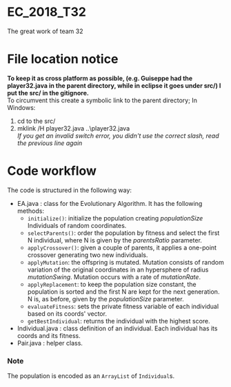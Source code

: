# EC_2018_T32
The great work of team 32

# File location notice
**To keep it as cross platform as possible, (e.g. Guiseppe had the player32.java in the parent directory, while in eclipse it goes under src/) I put the src/ in the gitignore.**   
To circumvent this create a symbolic link to the parent directory;
In Windows:
1. cd to the src/
2. mklink /H player32.java ..\player32.java  
*If you get an invalid switch error, you didn't use the correct slash, read the previous line again*

# Code workflow

The code is structured in the following way:

 - EA.java : class for the Evolutionary Algorithm. It has the following methods:
   - `initialize()`: initialize the population creating *populationSize* Individuals of random coordinates.
   - `selectParents()`: order the population by fitness and select the first N individual, where N is given by the *parentsRatio* parameter.
   - `applyCrossover()`: given a couple of parents, it applies a one-point crossover generating two new individuals.
   - `applyMutation`: the offspring is mutated. Mutation consists of random variation of the original coordinates in an hypersphere of radius *mutationSwing*. Mutation occurs with a rate of *mutationRate*.
   - `applyReplacement`: to keep the population size constant, the population is sorted and the first N are kept for the next generation. N is, as before, given by the *populationSize* parameter.
   - `evaluateFitness`: sets the private fitness variable of each individual based on its coords' vector.
   - `getBestIndividual`: returns the individual with the highest score. 
 - Individual.java : class definition of an individual. Each individual has its coords and its fitness.
 - Pair.java : helper class.

 ### Note
 The population is encoded as an `ArrayList` of `Individual`s.
